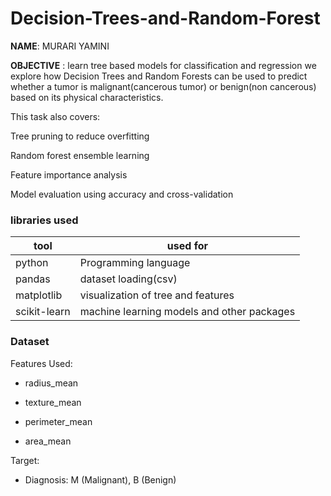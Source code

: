 # Decision-Trees-and-Random-Forest

**NAME**: MURARI YAMINI

**OBJECTIVE** : learn tree based models for classification and regression
we explore how Decision Trees and Random Forests can be used to predict whether a tumor is malignant(cancerous tumor) or benign(non cancerous) based on its physical characteristics.

This task also covers:

Tree pruning to reduce overfitting

Random forest ensemble learning

Feature importance analysis

Model evaluation using accuracy and cross-validation

### libraries used
| tool | used for |
|---------|--------|
| python	| Programming language|
| pandas  | dataset loading(csv) |
| matplotlib| visualization of tree and features|
| scikit-learn | machine learning models and other packages|

### Dataset
Features Used:

- radius_mean

- texture_mean

- perimeter_mean

- area_mean

Target:

- Diagnosis: M (Malignant), B (Benign)
